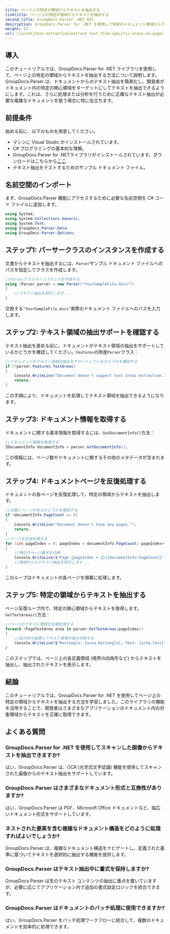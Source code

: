 ```yaml
---
title: ページ上の特定の領域からテキストを抽出する
linktitle: ページ上の特定の領域からテキストを抽出する
second_title: GroupDocs.Parser .NET API
description: GroupDocs.Parser for .NET を使用して特定のドキュメント領域からテキストを抽出する方法を学習します。アプリケーションを対象にした正確なテキスト抽出。
weight: 13
url: /ja/net/text-extraction/extract-text-from-specific-areas-on-page/
---
```

## 導入
このチュートリアルでは、GroupDocs.Parser for .NET ライブラリを使用して、ページ上の特定の領域からテキストを抽出する方法について説明します。GroupDocs.Parser は、ドキュメントからのテキスト抽出を簡素化し、開発者がドキュメント内の特定の関心領域をターゲットにしてテキストを抽出できるようにします。これは、さらに処理または分析を行うために正確なテキスト抽出が必要な複雑なドキュメントを扱う場合に特に役立ちます。
## 前提条件
始める前に、以下のものを用意してください。
- マシンに Visual Studio がインストールされています。
- C# プログラミングの基本的な理解。
- GroupDocs.Parser for .NETライブラリがインストールされています。ダウンロードはこちらから[ここ](https://releases.groupdocs.com/parser/net/).
- テキスト抽出をテストするためのサンプル ドキュメント ファイル。
## 名前空間のインポート
まず、GroupDocs.Parser 機能にアクセスするために必要な名前空間を C# コード ファイルに追加します。
```csharp
using System;
using System.Collections.Generic;
using System.Text;
using GroupDocs.Parser.Data;
using GroupDocs.Parser.Options;
```
## ステップ1: パーサークラスのインスタンスを作成する
文書からテキストを抽出するには、`Parser`サンプル ドキュメント ファイルへのパスを指定してクラスを作成します。
```csharp
//Parserクラスのインスタンスを作成する
using (Parser parser = new Parser("YourSampleFile.docx"))
{
    //テキスト抽出を続行します...
}
```
交換する`"YourSampleFile.docx"`実際のドキュメント ファイルへのパスを入力します。
## ステップ2: テキスト領域の抽出サポートを確認する
テキスト抽出を進める前に、ドキュメントがテキスト領域の抽出をサポートしているかどうかを確認してください。`Features`の財産`Parser`クラス：
```csharp
//ドキュメントがテキスト領域の抽出をサポートしているかどうかを確認する
if (!parser.Features.TextAreas)
{
    Console.WriteLine("Document doesn't support text areas extraction.");
    return;
}
```
この手順により、ドキュメントを処理してテキスト領域を抽出できるようになります。
## ステップ3: ドキュメント情報を取得する
ドキュメントに関する基本情報を取得するには、`GetDocumentInfo()`方法：
```csharp
//ドキュメント情報を取得する
IDocumentInfo documentInfo = parser.GetDocumentInfo();
```
この情報には、ページ数やドキュメントに関するその他のメタデータが含まれます。
## ステップ4: ドキュメントページを反復処理する
ドキュメントの各ページを反復処理して、特定の領域からテキストを抽出します。
```csharp
//文書にページがあるかどうかを確認する
if (documentInfo.PageCount == 0)
{
    Console.WriteLine("Document doesn't have any pages.");
    return;
}
//ページを反復処理する
for (int pageIndex = 0; pageIndex < documentInfo.PageCount; pageIndex++)
{
    //現在のページ番号を印刷
    Console.WriteLine($"Page {pageIndex + 1}/{documentInfo.PageCount}");
    //領域からのテキスト抽出を続行します...
}
```
このループはドキュメントの各ページを順番に処理します。
## ステップ5: 特定の領域からテキストを抽出する
ページ反復ループ内で、特定の関心領域からテキストを取得します。`GetTextAreas()`方法：
```csharp
//ページのテキスト領域を反復処理する
foreach (PageTextArea area in parser.GetTextAreas(pageIndex))
{
    //長方形の座標とテキスト領域の値を印刷する
    Console.WriteLine($"Rectangle: {area.Rectangle}, Text: {area.Text}");
}
```
このステップでは、ページ上の各定義領域 (境界の四角形など) からテキストを抽出し、抽出されたテキストを表示します。
## 結論
このチュートリアルでは、GroupDocs.Parser for .NET を使用してページ上の特定の領域からテキストを抽出する方法を学習しました。このライブラリの機能を活用することで、開発者はさまざまなアプリケーションのドキュメント内の対象領域からテキストを正確に取得できます。

## よくある質問
### GroupDocs.Parser for .NET を使用してスキャンした画像からテキストを抽出できますか?
はい、GroupDocs.Parser は、OCR (光学式文字認識) 機能を使用してスキャンされた画像からのテキスト抽出をサポートしています。
### GroupDocs.Parser はさまざまなドキュメント形式と互換性がありますか?
はい、GroupDocs.Parser は PDF、Microsoft Office ドキュメントなど、幅広いドキュメント形式をサポートしています。
### ネストされた要素を含む複雑なドキュメント構造をどのように処理すればよいでしょうか?
GroupDocs.Parser は、複雑なドキュメント構造をナビゲートし、定義された基準に基づいてテキストを選択的に抽出する機能を提供します。
### GroupDocs.Parser はテキスト抽出中に書式を保持しますか?
GroupDocs.Parser は生のテキスト コンテンツの抽出に重点を置いていますが、必要に応じてアプリケーション内で追加の書式設定ロジックを統合できます。
### GroupDocs.Parser はドキュメントのバッチ処理に使用できますか?
はい、GroupDocs.Parser をバッチ処理ワークフローに統合して、複数のドキュメントを効率的に処理できます。